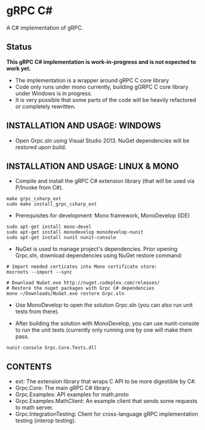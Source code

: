 gRPC C#
=======

A C# implementation of gRPC.

Status
-----------------

**This gRPC C# implementation is work-in-progress and is not expected to work yet.**

- The implementation is a wrapper around gRPC C core library
- Code only runs under mono currently, building gGRPC C core library under Windows
  is in progress.
- It is very possible that some parts of the code will be heavily refactored or
  completely rewritten.


INSTALLATION AND USAGE: WINDOWS
-------------------------------

- Open Grpc.sln using Visual Studio 2013. NuGet dependencies will be restored
  upon build.


INSTALLATION AND USAGE: LINUX & MONO
------------------------------------

- Compile and install the gRPC C# extension library (that will be used via
  P/Invoke from C#).
```
make grpc_csharp_ext
sudo make install_grpc_csharp_ext
```

- Prerequisites for development: Mono framework, MonoDevelop (IDE)
```
sudo apt-get install mono-devel
sudo apt-get install monodevelop monodevelop-nunit
sudo apt-get install nunit nunit-console
```

- NuGet is used to manage project's dependencies. Prior opening Grpc.sln,
  download dependencies using NuGet restore command:

```
# Import needed certicates into Mono certificate store:
mozroots --import --sync

# Download NuGet.exe http://nuget.codeplex.com/releases/
# Restore the nuget packages with Grpc C# dependencies
mono ~/Downloads/NuGet.exe restore Grpc.sln
```

- Use MonoDevelop to open the solution Grpc.sln (you can also run unit tests
  from there).

- After building the solution with MonoDevelop, you can use
  nunit-console to run the unit tests (currently only running one by
  one will make them pass.

```
nunit-console Grpc.Core.Tests.dll
```

CONTENTS
--------

- ext:
  The extension library that wraps C API to be more digestible by C#.
- Grpc.Core:
  The main gRPC C# library.
- Grpc.Examples:
  API examples for math.proto
- Grpc.Examples.MathClient:
  An example client that sends some requests to math server.
- Grpc.IntegrationTesting:
  Client for cross-language gRPC implementation testing (interop testing).
